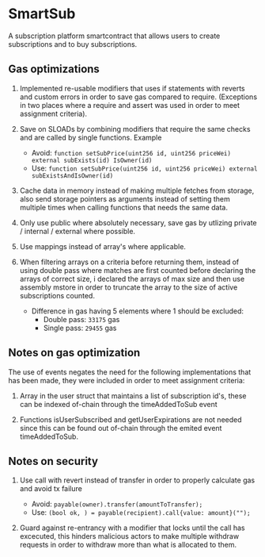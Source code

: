 # SmartSub
A subscription platform smartcontract that allows users to create subscriptions and to buy subscriptions. 

## Gas optimizations
1. Implemented re-usable modifiers that uses if statements with reverts and custom errors in order to save gas compared to require. (Exceptions in two places where a require and assert was used in order to meet assignment criteria).

2. Save on SLOADs by combining modifiers that require the same checks and are called by single functions.
Example 
    * Avoid: ```function setSubPrice(uint256 id, uint256 priceWei) external subExists(id) IsOwner(id)```
    * Use: ```function setSubPrice(uint256 id, uint256 priceWei) external subExistsAndIsOwner(id)```

3. Cache data in memory instead of making multiple fetches from storage, also send storage pointers as arguments instead of setting them multiple times when calling functions that needs the same data. 

4. Only use public where absolutely necessary, save gas by utlizing private / internal / external where possible. 

5. Use mappings instead of array's where applicable. 

6. When filtering arrays on a criteria before returning them, instead of using double pass where matches are first counted before declaring the arrays of correct size, i declared the arrays of max size and then use assembly mstore in order to truncate the array to the size of active subscriptions counted.
    * Difference in gas having 5 elements where 1 should be excluded:
        * Double pass: ```33175``` gas
        * Single pass: ```29455``` gas



## Notes on gas optimization

The use of events negates the need for the following implementations that has been made, they were included in order to meet assignment criteria: 

1. Array in the user struct that maintains a list of subscription id's, these can be indexed of-chain through the timeAddedToSub event

2. Functions isUserSubscribed and getUserExpirations are not needed since this can be found out of-chain through the emited event timeAddedToSub. 


## Notes on security

1. Use call with revert instead of transfer in order to properly calculate gas and avoid tx failure 
    * Avoid: ```payable(owner).transfer(amountToTransfer);``` 
    * Use: ```(bool ok, ) = payable(recipient).call{value: amount}(""); ```  

2. Guard against re-entrancy with a modifier that locks until the call has excecuted, this hinders malicious actors to make multiple withdraw requests in order to withdraw more than what is allocated to them. 